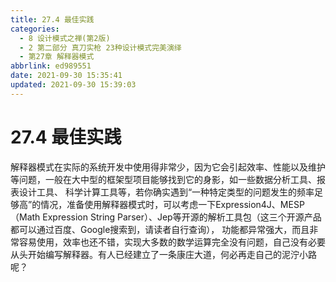 ```yaml
---
title: 27.4 最佳实践
categories: 
  - 8 设计模式之禅(第2版)
  - 2 第二部分 真刀实枪 23种设计模式完美演绎
  - 第27章 解释器模式
abbrlink: ed989551
date: 2021-09-30 15:35:41
updated: 2021-09-30 15:39:03
---
```

# 27.4 最佳实践
解释器模式在实际的系统开发中使用得非常少，因为它会引起效率、性能以及维护等问题，一般在大中型的框架型项目能够找到它的身影，如一些数据分析工具、报表设计工具、 科学计算工具等，若你确实遇到“一种特定类型的问题发生的频率足够高”的情况，准备使用解释器模式时，可以考虑一下Expression4J、MESP（Math Expression String Parser）、Jep等开源的解析工具包（这三个开源产品都可以通过百度、Google搜索到，请读者自行查询）， 功能都异常强大，而且非常容易使用，效率也还不错，实现大多数的数学运算完全没有问题，自己没有必要从头开始编写解释器。有人已经建立了一条康庄大道，何必再走自己的泥泞小路呢？
